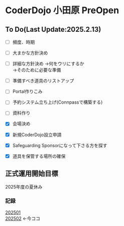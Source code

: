 # CoderDojo 小田原 PreOpen

## To Do(Last Update:2025.2.13)
- [ ] 頻度、時期
- [ ] 大まかな方針決め 
- [ ] 詳細な方針決め
      ->何をウリにするか  
      ->そのために必要な準備  
- [ ] 準備すべき道具のリストアップ
- [ ] Portal作りこみ
- [ ] 予約システム立ち上げ(Connpassで構築する)
- [ ] 資料作り
- [X] 会場決め  
- [X] 新規CoderDojo設立申請
- [X] Safeguarding Sponsorになって下さる方を探す
- [X] 道具を保管する場所の確保


## 正式運用開始目標
2025年度の夏休み


### 記録
[202501](/log/202501.md)  
[202502](/log/202502.md) <-今ココ
